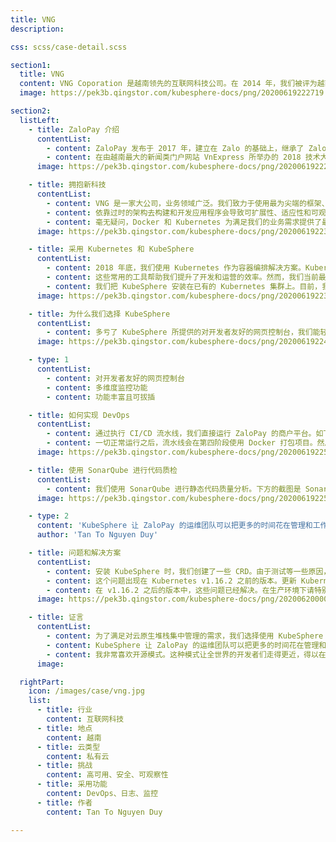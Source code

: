 ```yaml
---
title: VNG
description:

css: scss/case-detail.scss

section1:
  title: VNG
  content: VNG Coporation 是越南领先的互联网科技公司。在 2014 年，我们被评为越南唯一一家估值 10 亿美元的创业公司。VNG 推出了许多重要产品，比如 Zalo、ZaloPay 和 Zing 等，吸引了数亿用户。
  image: https://pek3b.qingstor.com/kubesphere-docs/png/20200619222719.png

section2:
  listLeft:
    - title: ZaloPay 介绍
      contentList:
        - content: ZaloPay 发布于 2017 年，建立在 Zalo 的基础上，继承了 Zalo 生态中的诸多便利。在 Zalo 已有的生态系统中有着庞大的 Zalo 用户，活跃用户在 1 亿左右。相较于 Momo、Moca 的 GrabPay，以及 ViettelPay 等，ZaloPay 更具竞争力。
        - content: 在由越南最大的新闻类门户网站 VnExpress 所举办的 2018 技术大奖（2018 Tech Awards）颁奖典礼上，ZaloPay 荣获年度支付应用程序第三名。MoMo 占据头名位置，ViettelPay 紧随其后，Moca 的 GrabPay、VinGroup 的 VinID 以及 SEA 的 AirPay 也加入了市场，整个环境非常激烈。
      image: https://pek3b.qingstor.com/kubesphere-docs/png/20200619222719.png

    - title: 拥抱新科技
      contentList:
        - content: VNG 是一家大公司，业务领域广泛。我们致力于使用最为尖端的框架、技术和编程语言来开发产品，创建架构。
        - content: 依靠过时的架构去构建和开发应用程序会导致可扩展性、适应性和可观察性等各方面的问题。例如，对于传统的单体架构，想要对一个大型、复杂的紧耦合应用程序进行更改非常之难。此外，单体架构可扩展性差、技术壁垒高。换言之，产品上市的计划可能会延后，更新周期也会拉长。然而，我们所追求的是业务的快速发展与交付，各类服务需要对各种改变迅速作出反应。
        - content: 毫无疑问，Docker 和 Kubernetes 为满足我们的业务需求提供了最好的自定义技术架构。关于容器化和其优势所在自不必多说。组件化加快了我们的开发速度，开发出的产品也更为可靠。Kubernetes 让我们的滚动升级和回滚模式自动化，通过探针监控应用的状况。
      image: https://pek3b.qingstor.com/kubesphere-docs/png/20200619223445.png

    - title: 采用 Kubernetes 和 KubeSphere
      contentList:
        - content: 2018 年底，我们使用 Kubernetes 作为容器编排解决方案。Kubernetes 帮助我们声明式地管理我们的集群，让我们得以控制应用版本，轻松复制应用。然而，有太多的问题需要我们去考虑，如日志监控、DevOps 和中间件等，这也使得 Kubernetes 的学习曲线相对较高。实际上，我们对几种最常用的工具进行了调研。例如，我们利用 EFK 进行日志管理，采用 Jenkins 作为 CI/CD 的引擎进行业务更新，我们也会在自己的环境中使用 Redis 和 Kafka。
        - content: 这些常用的工具帮助我们提升了开发和运营的效率。然而，我们当前最大的挑战是开发者们需要学习、维护这些工具，在不同的终端和界面之间来回切换也相当耗费时间。因此，我们开始研究一种集中化的解决方案，可以将云原生堆栈集成到一个统一的网页控制台。我们对比了一些解决方案（如 Rancher 和原生的 Kubernetes），最后发现 KubeSphere 最为方便。
        - content: 我们把 KubeSphere 安装在已有的 Kubernetes 集群上。目前，我们拥有两个 Kubernetes 集群，分别用于沙盒和生产环境。考虑到数据隐私问题，我们把集群都部署在物理机上。我们使用 HAProxy 安装高可用集群以实现流量的负载均衡。
      image: https://pek3b.qingstor.com/kubesphere-docs/png/20200619223626.png

    - title: 为什么我们选择 KubeSphere
      contentList:
        - content: 多亏了 KubeSphere 所提供的对开发者友好的网页控制台，我们能轻松地监控从基础设施到应用程序的资源消耗情况。由此，ZaloPay 商户平台在 KubeSphere 上也已经稳定运行了半年。KubeSphere 提供了一系列功能，整合并打包了云原生堆栈，例如开箱即用的应用程序生命周期管理功能、监控日志、多租户以及告警通知等。由于每个功能和组件都可拔插，我们可以根据自己的需求去启用。
      image: https://pek3b.qingstor.com/kubesphere-docs/png/20200619224814.png

    - type: 1
      contentList:
        - content: 对开发者友好的网页控制台
        - content: 多维度监控功能
        - content: 功能丰富且可拔插

    - title: 如何实现 DevOps
      contentList:
        - content: 通过执行 CI/CD 流水线，我们直接运行 ZaloPay 的商户平台。如下方视图，我们使用 KubeSphere 运行 CI/CD 流水线，将 GitLab、SonarQube、Docker、Kubernetes 和 Docker 仓库都整合到一套流程中。在第一阶段，流水线会对整个流程所需的一些必要环境进行初始化。接下来，通过设定环境条件（例如 checkout branch, deploy env 和 tag version 等），流水线会拉取 GitLab 上的源代码。在第三阶段会对 Golang 项目进行构建，触发 SonarQube 分析源代码，检查其质量。如果没有特殊情况或者代码没有重大问题，流水线将会进行下一阶段。
        - content: 一切正常运行之后，流水线会在第四阶段使用 Docker 打包项目。然后将 Docker 镜像推送至 Docker 仓库。第五阶段会将 Docker 镜像部署至所需的环境，例如沙盒和生产环境。流水线上的垃圾会随后清空，并向我们的团队发送流水线的运行结果。
      image: https://pek3b.qingstor.com/kubesphere-docs/png/20200619225121.png

    - title: 使用 SonarQube 进行代码质检
      contentList:
        - content: 我们使用 SonarQube 进行静态代码质量分析。下方的截图是 SonarQube 对我们服务分析结果的一个示例。这帮我们迅速定位问题，并找到我们代码中的缺陷。
      image: https://pek3b.qingstor.com/kubesphere-docs/png/20200619225841.png

    - type: 2
      content: 'KubeSphere 让 ZaloPay 的运维团队可以把更多的时间花在管理和工作流程的自动化上。'
      author: 'Tan To Nguyen Duy'

    - title: 问题和解决方案
      contentList:
        - content: 安装 KubeSphere 时，我们创建了一些 CRD。由于测试等一些原因，我重新安装并删除了一些资源。API Server 在处理 OpenAPI 验证 x-kubernetes-int-or-string 的 CRD 请求时，会出现 Panic。etcd 同时也会出现 Panic 并不断崩溃。
        - content: 这个问题出现在 Kubernetes v1.16.2 之前的版本。更新 Kubernetes API 并不安全，而且不可避免地会导致停机。不这么做的话则无法访问 API，kubectl 或所有的控制器也会终止运行。
        - content: 在 v1.16.2 之后的版本中，这些问题已经解决。在生产环境下请特别注意这些问题。
      image: https://pek3b.qingstor.com/kubesphere-docs/png/20200620000210.png

    - title: 证言
      contentList:
        - content: 为了满足对云原生堆栈集中管理的需求，我们选择使用 KubeSphere 在 Kubernetes 的基础上加强可观察性。现在，我们可以在几分钟内迅速部署新的微服务并分配资源。KubeSphere 同样也帮助开发者加快了产品上市时间。
        - content: KubeSphere 让 ZaloPay 的运维团队可以把更多的时间花在管理和工作流程的自动化上。KubeSphere 提供了丝滑的用户体验，对开发者友好的网页控制台将内在复杂的逻辑关系清晰地呈现，使得操作基础设施资源更为简单。KubeSphere 是世界上一个正在快速发展的开源社区。KubeSphere 社区帮助众多的公司和组织通过云原生技术轻松运营各自的业务，解决 Kubernetes 自身的痛点。
        - content: 我非常喜欢开源模式。这种模式让全世界的开发者们走得更近，得以在一个开放、活跃的社区相互讨论彼此的观点，帮助解决彼此的问题。我相信开源是软件行业的大势所在，我也在努力为这一社区贡献自己的一份力量。我希望 KubeSphere 可以继续助力开源社区的发展，为其带来更好的产品。
      image:

  rightPart:
    icon: /images/case/vng.jpg
    list:
      - title: 行业
        content: 互联网科技
      - title: 地点
        content: 越南
      - title: 云类型
        content: 私有云
      - title: 挑战
        content: 高可用、安全、可观察性
      - title: 采用功能
        content: DevOps、日志、监控
      - title: 作者
        content: Tan To Nguyen Duy

---
```

